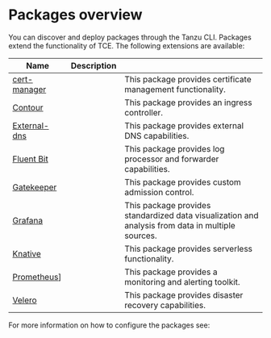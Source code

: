 # Packages overview

You can discover and deploy packages through the Tanzu CLI. Packages extend the functionality of TCE.
The following extensions are available: 

|Name|Description| |
|--- |--- |--- |
|[cert-manager](https://cert-manager.io/) ||This package provides certificate management functionality. |
|[Contour](https://projectcontour.io/)||This package provides an ingress controller. |
|[External-dns](https://github.com/kubernetes-sigs/external-dns)||This package provides external DNS capabilities. |
|[Fluent Bit](https://fluentbit.io/)||This package provides log processor and forwarder capabilities.|
|[Gatekeeper](https://github.com/open-policy-agent/gatekeeper)||This package provides custom admission control. |
|[Grafana](https://grafana.com/)  ||This package provides standardized data visualization and analysis from data in multiple sources.  |
|[Knative](https://knative.dev/)||This package provides serverless functionality.|
|[Prometheus](https://prometheus.io/)]||This package provides a monitoring and alerting toolkit.  |
|[Velero](https://velero.io/)|| This package provides disaster recovery capabilities.|


For more information on how to configure the packages see:
